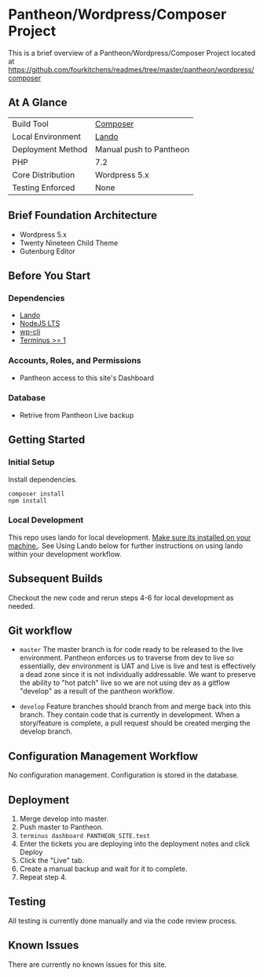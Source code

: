 # Pantheon/Wordpress/Composer Project

This is a brief overview of a Pantheon/Wordpress/Composer Project located at https://github.com/fourkitchens/readmes/tree/master/pantheon/wordpress/composer

## At A Glance
|   |   |
|---|---|
| Build Tool | <a href='https://getcomposer.org/download/'>Composer</a> |
| Local Environment | <a href='https://github.com/lando/lando/releases'>Lando</a> |
| Deployment Method | Manual push to Pantheon |
| PHP | 7.2 |
| Core Distribution | Wordpress 5.x |
| Testing Enforced | None |

## Brief Foundation Architecture

* Wordpress 5.x
* Twenty Nineteen Child Theme
* Gutenburg Editor

## Before You Start

### Dependencies

* [Lando](https://github.com/lando/lando/releases)
* [NodeJS LTS](https://nodejs.org/en/)
* [wp-cli](https://wp-cli.org/)
* [Terminus >= 1](https://github.com/pantheon-systems/terminus)

### Accounts, Roles, and Permissions

* Pantheon access to this site's Dashboard

### Database

* Retrive from Pantheon Live backup

## Getting Started

### Initial Setup

Install dependencies.
```
composer install
npm install
```

### Local Development

This repo uses lando for local development. [Make sure its installed on your machine.](https://docs.devwithlando.io/installation/installing.html). See Using Lando below for further instructions on using lando within your development workflow.

## Subsequent Builds

Checkout the new code and rerun steps 4-6 for local development as needed.


## Git workflow

- `master` The master branch is for code ready to be released to the live environment. Pantheon enforces us to traverse from dev to live so essentially, dev environment is UAT and Live is live and test is effectively a dead zone since it is not individually addressable. We want to preserve the ability to "hot patch" live so we are not using dev as a gitflow "develop" as a result of the pantheon workflow.

- `develop` Feature branches should branch from and merge back into this branch. They contain code that is currently in development. When a story/feature is complete, a pull request should be created merging the develop branch.

## Configuration Management Workflow

No configuration management. Configuration is stored in the database.

## Deployment

1. Merge develop into master.
2. Push master to Pantheon.
3. `terminus dashboard PANTHEON_SITE.test`
4. Enter the tickets you are deploying into the deployment notes and click Deploy
5. Click the "Live" tab.
6. Create a manual backup and wait for it to complete.
6. Repeat step 4.
## Testing

All testing is currently done manually and via the code review process.

## Known Issues

There are currently no known issues for this site.

